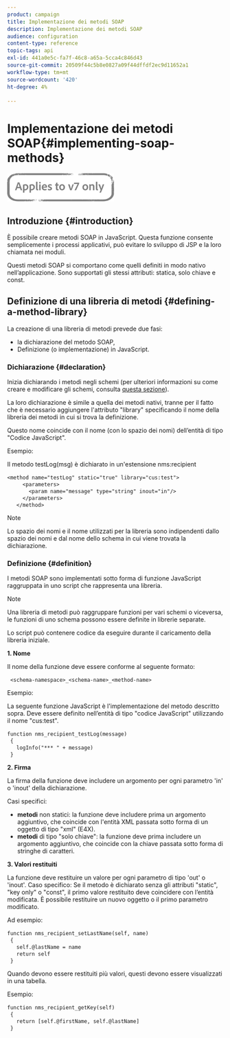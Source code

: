 ```yaml
---
product: campaign
title: Implementazione dei metodi SOAP
description: Implementazione dei metodi SOAP
audience: configuration
content-type: reference
topic-tags: api
exl-id: 441a0e5c-fa7f-46c8-a65a-5cca4c846d43
source-git-commit: 20509f44c5b8e0827a09f44dffdf2ec9d11652a1
workflow-type: tm+mt
source-wordcount: '420'
ht-degree: 4%

---
```


# Implementazione dei metodi SOAP{#implementing-soap-methods}

![](../../assets/v7-only.svg)

## Introduzione {#introduction}

È possibile creare metodi SOAP in JavaScript. Questa funzione consente semplicemente i processi applicativi, può evitare lo sviluppo di JSP e la loro chiamata nei moduli.

Questi metodi SOAP si comportano come quelli definiti in modo nativo nell’applicazione. Sono supportati gli stessi attributi: statica, solo chiave e const.

## Definizione di una libreria di metodi {#defining-a-method-library}

La creazione di una libreria di metodi prevede due fasi:

* la dichiarazione del metodo SOAP,
* Definizione (o implementazione) in JavaScript.

### Dichiarazione {#declaration}

Inizia dichiarando i metodi negli schemi (per ulteriori informazioni su come creare e modificare gli schemi, consulta [questa sezione](../../configuration/using/about-schema-edition.md)).

La loro dichiarazione è simile a quella dei metodi nativi, tranne per il fatto che è necessario aggiungere l&#39;attributo &quot;library&quot; specificando il nome della libreria dei metodi in cui si trova la definizione.

Questo nome coincide con il nome (con lo spazio dei nomi) dell’entità di tipo &quot;Codice JavaScript&quot;.

Esempio:

Il metodo testLog(msg) è dichiarato in un&#39;estensione nms:recipient

```
<method name="testLog" static="true" library="cus:test">
     <parameters>
       <param name="message" type="string" inout="in"/>
     </parameters>
   </method>
```

>[!NOTE]
>
>Lo spazio dei nomi e il nome utilizzati per la libreria sono indipendenti dallo spazio dei nomi e dal nome dello schema in cui viene trovata la dichiarazione.

### Definizione {#definition}

I metodi SOAP sono implementati sotto forma di funzione JavaScript raggruppata in uno script che rappresenta una libreria.

>[!NOTE]
>
>Una libreria di metodi può raggruppare funzioni per vari schemi o viceversa, le funzioni di uno schema possono essere definite in librerie separate.

Lo script può contenere codice da eseguire durante il caricamento della libreria iniziale.

**1. Nome**

Il nome della funzione deve essere conforme al seguente formato:

```
 <schema-namespace>_<schema-name>_<method-name>
```

Esempio:

La seguente funzione JavaScript è l&#39;implementazione del metodo descritto sopra. Deve essere definito nell’entità di tipo &quot;codice JavaScript&quot; utilizzando il nome &quot;cus:test&quot;.

```
function nms_recipient_testLog(message)
 {
   logInfo("*** " + message)
 }
```

**2. Firma**

La firma della funzione deve includere un argomento per ogni parametro &#39;in&#39; o &#39;inout&#39; della dichiarazione.

Casi specifici:

* **metodi** non statici: la funzione deve includere prima un argomento aggiuntivo, che coincide con l&#39;entità XML passata sotto forma di un oggetto di tipo &quot;xml&quot; (E4X).
* **metodi** di tipo &quot;solo chiave&quot;: la funzione deve prima includere un argomento aggiuntivo, che coincide con la chiave passata sotto forma di stringhe di caratteri.

**3. Valori restituiti**

La funzione deve restituire un valore per ogni parametro di tipo &#39;out&#39; o &#39;inout&#39;. Caso specifico: Se il metodo è dichiarato senza gli attributi &quot;static&quot;, &quot;key only&quot; o &quot;const&quot;, il primo valore restituito deve coincidere con l’entità modificata. È possibile restituire un nuovo oggetto o il primo parametro modificato.

Ad esempio:

```
function nms_recipient_setLastName(self, name)
 {
   self.@lastName = name
   return self
 }
```

Quando devono essere restituiti più valori, questi devono essere visualizzati in una tabella.

Esempio:

```
function nms_recipient_getKey(self)
 {
   return [self.@firstName, self.@lastName]
 }
```
